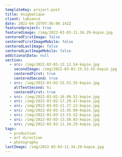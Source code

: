 ```yaml
---
templateKey: project-post
title: énigmatique
client: labience
date: 2022-04-25T07:56:00.142Z
featuredproject: true
featuredimage: /img/2022-03-03-11.34.29-kopie.jpg
centeredFirstImage: false
centeredFirstImageMobile: false
centeredLastImage: false
centeredLastImageMobile: false
additionalData: null
section:
  - src: /img/2022-03-03-13.12.54-kopie.jpg
    secondImage: /img/2022-03-02-15.53.55-kopie.jpg
    centeredFirst: true
    centeredSecond: true
  - src: /img/2022-03-02-15.53.55-kopie.jpg
    altTextSecond: hi
    centeredFirst: true
  - src: /img/2022-03-02-16.09.51-kopie.jpg
  - src: /img/2022-03-02-17.39.47-kopie.jpg
  - src: /img/2022-03-03-11.27.12-kopie.jpg
  - src: /img/2022-03-03-13.45.09-kopie.jpg
  - src: /img/2022-03-03-13.53.52-kopie.jpg
  - src: /img/2022-03-03-13.58.03-kopie.jpg
  - src: /img/2022-03-03-11.34.29-kopie.jpg
tags:
  - production
  - art direction
  - photography
lastImage: /img/2022-03-03-11.34.29-kopie.jpg
---
```

![]()